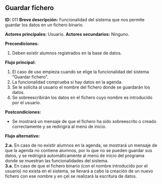 ## Guardar fichero

**ID:** 011
**Breve descripción:** Funcionalidad del sistema que nos permite guardar los datos en un fichero binario.


**Actores principales:** Usuario.
**Actores secundarios:** Ninguno.


**Precondiciones:**

1. Deben existir alumnos registrados en la base de datos.


**Flujo principal:**

1. El caso de uso empieza cuando se elige la funcionalidad del sistema "Guardar fichero".
2. La funcionalidad comprueba si hay datos en la agenda.
3. Se le solicita al usuario el nombre del fichero donde se guardarán los datos.
4. Se sobreescribirán los datos en el fichero cuyo nombre es introducido por el usuario.

**Postcondiciones:**

* Se mostrará un mensaje de que el fichero ha sido sobreescrito o creado correctamente y se redirigirá al menú de inicio.


**Flujo alternativo:**

**2.a.** En caso de no existir alumnos en la agenda, se mostrará un mensaje de que la agenda no contiene alumnos, por lo que no se pueden guardar sus datos, y se redirigirá automáticamente al menú de inicio del programa donde se muestran las funcionalidades del sistema.  
**3.a.** En caso de que el fichero binario (con el nombre introducido por el usuario) no exista en el sistema, se llevará a cabo la creación de un nuevo fichero con ese nombre y en çel se realizará la escritura de datos.
